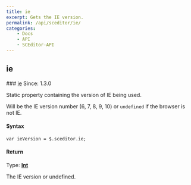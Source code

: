 ```yaml
---
title: ie
excerpt: Gets the IE version.
permalink: /api/sceditor/ie/
categories:
    - Docs
    - API
    - SCEditor-API
---
```

## ie

<article class="api method" markdown="1">
### <a id="ie" href="#ie">ie</a> <span class="since">Since: 1.3.0</span>

Static property containing the version of IE being used.

Will be the IE version number (6, 7, 8, 9, 10) or `undefined` if the browser is not IE.


#### Syntax

	var ieVersion = $.sceditor.ie;


#### Return

Type: **[Int](/api/types/#int)**

The IE version or undefined.
</article>

